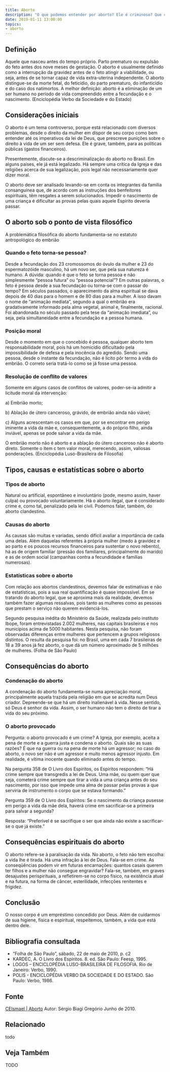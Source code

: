 ```yaml
---
title: Aborto
description: "O que podemos entender por aborto? Ele é criminoso? Que consequências morais e espirituais advêm de sua prática? Que subsídios a Doutrina Espírita nos oferece para a sua compreensão?"
date: 2019-01-11 13:00:00
topics: 
- aborto
---
```


## Definição
Aquele que nasceu antes do tempo próprio. Parto prematuro ou expulsão do feto
antes dos nove meses de gestação. O aborto é usualmente definido como a
interrupção da gravidez antes de o feto atingir a viabilidade, ou seja, antes de
se tornar capaz de vida extra-uterina independente. O aborto distingue-se da
morte fetal, do feticídio, do parto prematuro, do infanticídio e do caso dos
natimortos. A melhor definição: aborto é a eliminação de um ser humano no
período de vida compreendido entre a fecundação e o nascimento. (Enciclopédia
Verbo da Sociedade e do Estado)

## Considerações iniciais
O aborto é um tema controverso, porque está relacionado com diversos problemas,
desde o direito da mulher em dispor de seu corpo como bem entender até os
imperativos da lei de Deus, que prescreve punições sobre o direito à vida de um
ser sem defesa. Ele é grave, também, para as políticas públicas (gastos
financeiros).

Presentemente, discute-se a descriminalização do aborto no Brasil. Em alguns
países, ele já está legalizado. Há sempre uma crítica da Igreja e das religiões
acerca de sua legalização, pois legal não necessariamente quer dizer moral.

O aborto deve ser analisado levando-se em conta os integrantes da família
consanguínea que, de acordo com as instruções dos benfeitores espirituais, têm
resgates a serem solucionados. Impedir o nascimento de uma criança é dificultar
as provas pelas quais aquele Espírito deveria passar.

## O aborto sob o ponto de vista filosófico
A problemática filosófica do aborto fundamenta-se no estatuto antropológico do
embrião

### Quando o feto torna-se pessoa?
Desde a fecundação dos 23 cromossomos do óvulo da mulher e 23 do espermatozóide
masculino, há um novo ser, que pela sua natureza é humano. A dúvida: quando é
que o feto se torna pessoa e não simplesmente “pessoa futura” ou “pessoa
potencial”? Em outras palavras, o feto é pessoa desde a sua fecundação ou
torna-se com o passar do tempo? Em séculos passados, o aparecimento da alma
espiritual se dava depois de 40 dias para o homem e de 80 dias para a mulher. A
isso davam o nome de “animação mediata”, segundo a qual o embrião era
gradativamente informado pela alma vegetal, animal e, finalmente, racional. Foi
abandonada no século passado pela tese da “animação imediata”, ou seja, pela
simultaneidade entre a fecundação e a pessoa humana.

### Posição moral
Desde o momento em que o concebido é pessoa, qualquer aborto tem
responsabilidade moral, pois há um homicídio dificultado pela impossibilidade de
defesa e pela inocência do agredido. Sendo uma pessoa, desde o instante da
fecundação, não é lícito pôr termo à vida do embrião. O correto seria tratá-lo
como se já fosse uma pessoa.

### Resolução de conflito de valores
Somente em alguns casos de conflitos de valores, poder-se-ia admitir a licitude
moral da intervenção:

a) Embrião morto;

b) Ablação de útero canceroso, grávido, de embrião ainda não viável;  

c) Alguns acrescentam os casos em que, por se encontrar em perigo iminente a
vida da mãe e, consequentemente, a do próprio filho, ainda inviável, apenas se
pode salvar a vida da mãe.

O embrião morto não é aborto e a ablação do útero canceroso não é aborto direto.
Somente o item c tem valor moral, merecendo, assim, valiosas ponderações.
(Enciclopédia Luso-Brasileira de Filosofia)

## Tipos, causas e estatísticas sobre o aborto

### Tipos de aborto
Natural ou artificial, espontâneo e involuntário (pode, mesmo assim, haver
culpa) ou provocado voluntariamente. Há o aborto ilegal, que é considerado crime
e, como tal, penalizado pela lei civil. Podemos falar, também, do aborto
clandestino.

### Causas do aborto
As causas são muitas e variadas, sendo difícil avaliar a importância de cada uma
delas. Além daquelas referentes à própria mulher (medo à gravidez e ao parto e
os poucos recursos financeiros para sustentar o novo rebento), há as de origem
familiar (pressão dos familiares, principalmente do marido) e as de ordem social
(campanhas contra a fecundidade e famílias numerosas).

### Estatísticas sobre o aborto
Com relação aos abortos clandestinos, devemos falar de estimativas e não de
estatísticas, pois a sua real quantificação é quase impossível. Em se tratando
do aborto legal, que se aproxima mais da realidade, devemos também fazer algumas
ressalvas, pois tanto as mulheres como as pessoas que prestam o serviço não
querem evidenciá-los.

Segundo pesquisa inédita do Ministério da Saúde, realizada pelo instituto Ibope,
foram entrevistadas 2.002 mulheres, nas capitais brasileiras e nos municípios
acima de 5000 habitantes. Nesta pesquisa, não foram observadas diferenças entre
mulheres que pertencem a grupos religiosos distintos. O resulta da pesquisa foi:
no Brasil, uma em cada 7 brasileiras de 18 a 39 anos já fez aborto, o que dá um
número aproximado de 5 milhões de mulheres. (Folha de São Paulo)

## Consequências do aborto

### Condenação do aborto
A condenação do aborto fundamenta-se numa apreciação moral, principalmente
aquela trazida pela religião em que se acredita num Deus criador. Depreende-se
que há um direito inalienável à vida. Nesse sentido, só Deus é senhor da vida.
Assim, o ser humano não tem o direito de tirar a vida do seu próximo.

### O aborto provocado
Pergunta: o aborto provocado é um crime? A Igreja, por exemplo, aceita a pena de
morte e a guerra justa e condena o aborto. Quais são as suas razões? É que na
guerra ou na pena de morte há um agressor; no caso do aborto, o novo ser não é
um agressor e muito menos agressor injusto. Em realidade, é vítima inocente
quando eliminado antes do tempo.

Na pergunta 358 de O Livro dos Espíritos, os Espíritos respondem: “Há crime
sempre que transgredis a lei de Deus. Uma mãe, ou quem quer que seja, cometerá
crime sempre que tirar a vida a uma criança antes do seu nascimento, por isso
que impede uma alma de passar pelas provas a que serviria de instrumento o corpo
que se estava formando.”

Pergunta 359 de O Livro dos Espíritos: Se o nascimento da criança pusesse em
perigo a vida da mãe dela, haverá crime em sacrificar-se a primeira para salvar
a segunda?

Resposta: “Preferível é se sacrifique o ser que ainda não existe a sacrificar-se
o que já existe.”

## Consequências espirituais do aborto
O aborto refere-se à paralisação da vida. No aborto, o feto não tem escolha: a
vida lhe é tirada. Há uma infração à lei de Deus. Fala-se em crime. As
conseqüências podem vir em futuras encarnações: quantos casais querem ter filhos
e a mulher não consegue engravidar? Fala-se, também, em graves desajustes
perispirituais, a refletirem-se no corpo físico, na existência atual e na
futura, na forma de câncer, esterilidade, infecções renitentes e frigidez.

## Conclusão
O nosso corpo é um empréstimo concedido por Deus. Além de cuidarmos de sua
higiene, física e espiritual, respeitemos, também, a vida que está dentro dele.

## Bibliografia consultada
* “Folha de São Paulo”, sábado, 22 de maio de 2010, p. c2
* KARDEC, A. O Livro dos Espíritos. 8. ed. São Paulo: Feesp, 1995.
* LOGOS – ENCICLOPÉDIA LUSO-BRASILEIRA DE FILOSOFIA. Rio de Janeiro: Verbo, 1990.
* POLIS - ENCICLOPÉDIA VERBO DA SOCIEDADE E DO ESTADO. São Paulo: Verbo, 1986.

## Fonte
[CEIsmael | Aborto](http://www.sergiobiagigregorio.com.br/palestra/aborto.htm)
Autor: Sérgio Biagi Gregório 
Junho de 2010. 

## Relacionado
todo

## Veja Também
TODO

